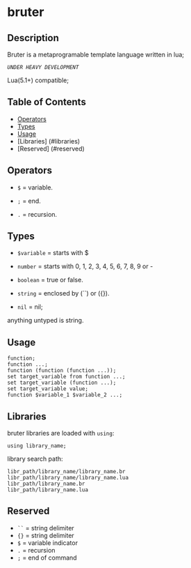 
# bruter

## Description


Bruter is a metaprogramable template language written in lua;

*`UNDER HEAVY DEVELOPMENT`*

Lua(5.1+) compatible;


## Table of Contents

- [Operators](#operators)
- [Types](#types)
- [Usage](#usage)
- [Libraries] (#libraries)
- [Reserved] (#reserved)

## Operators


- `$` = variable.

- `;` = end.

- `.` = recursion.

## Types


- `$variable` = starts with $

- `number` = starts with 0, 1, 2, 3, 4, 5, 6, 7, 8, 9 or -

- `boolean` = true or false.

- `string` = enclosed by (``) or ({}).

- `nil` = nil;

anything untyped is string.

## Usage

    function;
    function ...;
    function (function (function ...));
    set target_variable from function ...;
    set target_variable (function ...);
    set target_variable value;
    function $variable_1 $variable_2 ...;

## Libraries

bruter libraries are loaded with `using`:

    using library_name;

library search path:

    libr_path/library_name/library_name.br
    libr_path/library_name/library_name.lua
    libr_path/library_name.br
    libr_path/library_name.lua

## Reserved

- ` `` ` = string delimiter
- `{}` = string delimiter
- `$` = variable indicator
- `.` = recursion
- `;` = end of command